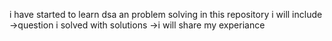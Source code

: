 i have started to learn dsa an problem solving 
in this repository i will include 
->question i solved with solutions
->i will share my experiance 